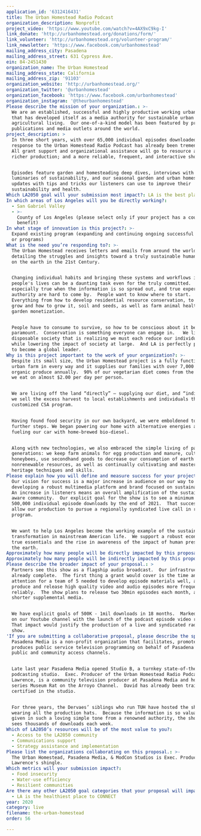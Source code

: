 ```yaml
---
application_id: '6312416431'
title: The Urban Homestead Radio Podcast
organization_description: Nonprofit
project_video: 'https://www.youtube.com/watch?v=4AX9xC9kg-I'
link_donate: 'http://urbanhomestead.org/donations/form/'
link_volunteer: 'http://urbanhomestead.org/volunteer-program/'
link_newsletter: 'https://www.facebook.com/urbanhomestead'
mailing_address_city: Pasadena
mailing_address_street: 631 Cypress Ave.
ein: 84-2451430
organization_name: The Urban Homestead
mailing_address_state: California
mailing_address_zip: '91103'
organization_website: 'http://urbanhomestead.org/'
organization_twitter: '@urbanhomestead'
organization_facebook: 'https://www.facebook.com/urbanhomestead'
organization_instagram: '@theurbanhomestead'
Please describe the mission of your organization.: >-
  We are an established, successful and highly productive working urban farm
  that has developed itself as a media authority for sustainable urban
  agricultural living.  Our one-of-a-kind model has been featured by premiere
  publications and media outlets around the world.
project_description: >
  In three short years, with over 65,000 individual episodes downloaded, the
  response to the Urban Homestead Radio Podcast has already been tremendous. 
  All grant support and organizational assistance will go to resource a deeper,
  richer production; and a more reliable, frequent, and interactive show.


  Episodes feature garden and homesteading deep dives, interviews with
  luminaries of sustainability, and our seasonal garden and urban homesteading
  updates with tips and tricks our listeners can use to improve their
  sustainability and health.
Which LA2050 goal will your submission most impact?: LA is the best place to LIVE
In which areas of Los Angeles will you be directly working?:
  - San Gabriel Valley
  - >-
    County of Los Angeles (please select only if your project has a countywide
    benefit)
In what stage of innovation is this project?: >-
  Expand existing program (expanding and continuing ongoing successful projects
  or programs)
What is the need you’re responding to?: >-
  The Urban Homestead receives letters and emails from around the world
  detailing the struggles and insights toward a truly sustainable human presence
  on the earth in the 21st Century.  


  Changing individual habits and bringing these systems and workflows into
  people's lives can be a daunting task even for the truly committed.  This is
  especially true when the information is so spread out, and true expertise and
  authority are hard to come by.  People want to know where to start. 
  Everything from how to develop residential resource conservation, to what to
  grow and how to grow it, soil and seeds, as well as farm animal health, and
  garden monetization.


  People have to consume to survive, so how to be conscious about it becomes
  paramount.  Conservation is something everyone can engage in.   We live in a
  disposable society that is realizing we must each reduce our individual impact
  while lowering the impact of society at large.  And LA is perfectly positioned
  to become a global leader.
Why is this project important to the work of your organization?: >-
  Despite its small size, the Urban Homestead project is a fully functioning
  urban farm in every way and it supplies our families with over 7,000 pounds of
  organic produce annually.  90% of our vegetarian diet comes from the garden so
  we eat on almost $2.00 per day per person.


  We are living off the land “directly” — supplying our diet, and “indirectly” —
  we sell the excess harvest to local establishments and individuals through a
  customized CSA program.


  Having found food security in our own backyard, we were emboldened to take
  further steps. We began powering our home with alternative energies and
  fueling our car with home-brewed bio-diesel.


  Along with new technologies, we also embraced the simple living of past
  generations: we keep farm animals for egg production and manure, cultivate
  honeybees, use secondhand goods to decrease our consumption of earth’s
  nonrenewable resources, as well as continually cultivating and mastering vital
  heritage techniques and skills.
Please explain how you will define and measure success for your project.: >-
  Our vision for success is a major increase in audience on our way to
  developing a robust multimedia platform and brand focused on sustainability. 
  An increase in listeners means an overall amplification of the sustainably
  aware community.  Our explicit goal for the show is to see a minimum of
  500,000 individual episode downloads by the end of 2021.  That success would
  allow our production to pursue a regionally syndicated live call in radio
  program.  


  We want to help Los Angeles become the working example of the sustainable
  transformation in mainstream American life.  We support a robust economy of
  true essentials and the rise in awareness of the impact of human presence on
  the earth.
Approximately how many people will be directly impacted by this proposal?: '5'
Approximately how many people will be indirectly impacted by this proposal?: '500000'
Please describe the broader impact of your proposal.: >
  Partners see this show as a flagship audio broadcast.  Our infrastructure is
  already complete.  The first thing a grant would cover is the time and
  attention for a team of 5 needed to develop episode materials well, and
  produce and release high quality video and audio episodes more frequently and
  reliably.  The show plans to release two 30min episodes each month, along with
  shorter supplemental media. 


  We have explicit goals of 500K - 1mil downloads in 18 months.  Marked growth
  on our Youtube channel with the launch of the podcast episode video releases. 
  That impact would justify the production of a live and syndicated radio
  show.  
'If you are submitting a collaborative proposal, please describe the specific role of partner organizations in the project.': >-
  Pasadena Media is a non-profit organization that facilitates, promotes and
  produces public service television programming on behalf of Pasadena’s four
  public and community access channels.


  Late last year Pasadena Media opened Studio B, a turnkey state-of-the-art
  podcasting studio.  Exec. Producer of the Urban Homestead Radio Podcast, David
  Lawrence, is a community television producer at Pasadena Media and host of tv
  series Museum Rat on the Arroyo Channel.  David has already been trained and
  certified in the studio.


  For three years, the Dervaes’ siblings who run TUH have hosted the show while
  wearing all the production hats.  Because the information is so valuable, and
  given in such a loving simple tone from a renowned authority, the show already
  sees thousands of downloads each week.
Which of LA2050’s resources will be of the most value to you?:
  - Access to the LA2050 community
  - Communications support
  - Strategy assistance and implementation
Please list the organizations collaborating on this proposal.: >-
  The Urban Homestead, Pasadena Media, & ModCon Studios is Exec. Producer David
  Lawrence's shingle.
Which metrics will your submission impact?:
  - Food insecurity
  - Water-use efficiency
  - Resilient communities
Are there any other LA2050 goal categories that your proposal will impact?:
  - LA is the healthiest place to CONNECT
year: 2020
category: live
filename: the-urban-homestead
order: 56

---
```

